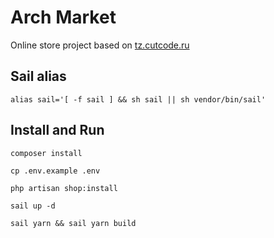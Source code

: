 # Arch Market
Online store project based on <a href="https://tz.cutcode.ru">tz.cutcode.ru</a>

## Sail alias
`alias sail='[ -f sail ] && sh sail || sh vendor/bin/sail'`

## Install and Run
`composer install`

`cp .env.example .env`

`php artisan shop:install`

`sail up -d`

`sail yarn && sail yarn build`
